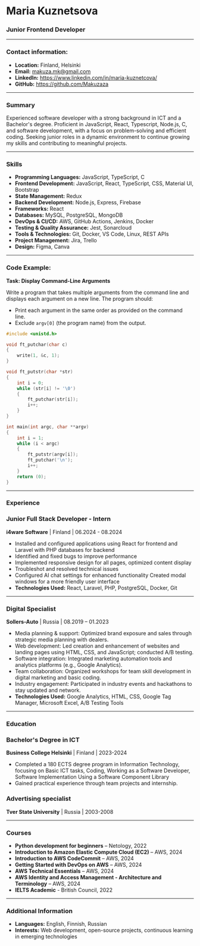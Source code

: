 # Maria Kuznetsova

### Junior Frontend Developer

---

### Contact information:
- **Location:** Finland, Helsinki
- **Email:** makuza.mk@gmail.com
- **LinkedIn:** https://www.linkedin.com/in/maria-kuznetcova/
- **GitHub:** https://github.com/Makuzaza

---

### Summary

Experienced software developer with a strong background in ICT and a Bachelor's degree. Proficient in JavaScript, React, Typescript, Node.js, C, and software development, with a focus on problem-solving and efficient coding. Seeking junior roles in a dynamic environment to continue growing my skills and contributing to meaningful projects.

---

### Skills

- **Programming Languages:** JavaScript, TypeScript, C
- **Frontend Development:** JavaScript, React, TypeScript, CSS, Material UI, Bootstrap
- **State Management:** Redux
- **Backend Development:** Node.js, Express, Firebase
- **Frameworks:** React
- **Databases:** MySQL, PostgreSQL, MongoDB
- **DevOps & CI/CD:** AWS, GitHub Actions, Jenkins, Docker
- **Testing & Quality Assurance:** Jest, Sonarcloud
- **Tools & Technologies:** Git, Docker, VS Code, Linux, REST APIs
- **Project Management:** Jira, Trello
- **Design:** Figma, Canva

---

### Code Example:

**Task: Display Command-Line Arguments**

Write a program that takes multiple arguments from the command line and displays each argument on a new line. The program should:
- Print each argument in the same order as provided on the command line.
- Exclude `argv[0]` (the program name) from the output.

```c
#include <unistd.h>

void ft_putchar(char c)
{
    write(1, &c, 1);
}

void ft_putstr(char *str)
{
    int i = 0;
    while (str[i] != '\0')
    {
        ft_putchar(str[i]);
        i++;
    }
}

int main(int argc, char **argv)
{
    int i = 1;
    while (i < argc)
    {
        ft_putstr(argv[i]);
        ft_putchar('\n');
        i++;
    }
    return (0);
}
```

---

### Experience

### Junior Full Stack Developer - Intern
**i4ware Software** | Finland | 06.2024 - 08.2024

- Installed and configured applications using React for frontend and Laravel with PHP databases for backend
- Identified and fixed bugs to improve performance
- Implemented responsive design for all pages, optimized content display
- Troubleshot and resolved technical issues
- Configured AI chat settings for enhanced functionality Created modal windows for a more friendly user interface
- **Technologies Used:** React, Laravel, PHP, PostgreSQL, Docker, Git

---

### Digital Specialist
**Sollers-Auto** | Russia | 08.2019 – 01.2023

- Media planning & support: Optimized brand exposure and sales through strategic media planning with dealers.
- Web development: Led creation and enhancement of websites and landing pages using HTML, CSS, and JavaScript; conducted A/B testing.
- Software integration: Integrated marketing automation tools and analytics platforms (e.g., Google Analytics).
- Team collaboration: Organized workshops for team skill development in digital marketing and basic coding.
- Industry engagement: Participated in industry events and hackathons to stay updated and network.
- **Technologies Used:** Google Analytics, HTML, CSS, Google Tag Manager, Microsoft Excel, A/B Testing Tools

---

### Education

### Bachelor's Degree in ICT
**Business College Helsinki** | Finland | 2023-2024
- Completed a 180 ECTS degree program in Information Technology, focusing on Basic ICT tasks, Coding, Working as a Software Developer, Software Implementation Using a Software Component Library 
- Gained practical experience through team projects and internship.

### Advertising specialist
**Tver State University** | Russia | 2003-2008

---

### Courses

- **Python development for beginners** – Netology, 2022
- **Introduction to Amazon Elastic Compute Cloud (EC2)** – AWS, 2024
- **Introduction to AWS CodeCommit** – AWS, 2024
- **Getting Started with DevOps on AWS** – AWS, 2024
- **AWS Technical Essentials** – AWS, 2024
- **AWS Identity and Access Management - Architecture and Terminology** – AWS, 2024
- **IELTS Academic** - British Council, 2022

---

### Additional Information

- **Languages:** English, Finnish, Russian
- **Interests:** Web development, open-source projects, continuous learning in emerging technologies
